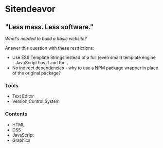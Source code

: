# Sitendeavor

## "Less mass. Less software."

_What's needed to build a basic website?_

Answer this question with these restrictions:

* Use ES6 Template Strings instead of a full (even small) template engine - JavaScript has if and for...
* No indirect dependencies - why to use a NPM package wrapper in place of the original package?

### Tools

* Text Editor
* Version Control System

### Contents

* HTML
* CSS
* JavaScript
* Graphics
